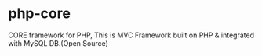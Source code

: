 # php-core
CORE framework for PHP, This is MVC Framework built on PHP & integrated with MySQL DB.(Open Source)
